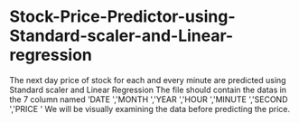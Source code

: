 # Stock-Price-Predictor-using-Standard-scaler-and-Linear-regression
The next day price of stock for each and every minute are predicted using Standard scaler and Linear Regression
The file should contain the datas in the 7 column named 'DATE ','MONTH ','YEAR ','HOUR ','MINUTE ','SECOND ','PRICE '
We will be visually examining the data before predicting the price.
